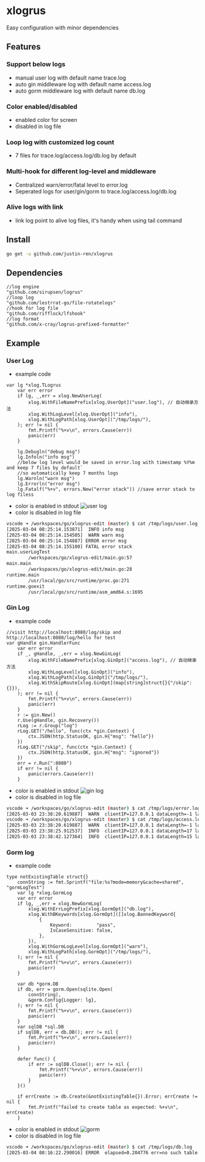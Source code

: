 # xlogrus
Easy configuration with minor dependencies

## Features
### Support below logs
- manual user log with default name trace.log
- auto gin middleware log with default name access.log
- auto gorm middleware log with default name db.log

### Color enabled/disabled
- enabled color for screen
- disabled in log file

### Loop log with customized log count
- 7 files for trace.log/access.log/db.log by default

### Multi-hook for different log-level and middleware
- Centralized warn/error/fatal level to error.log 
- Seperated logs for user/gin/gorm to trace.log/access.log/db.log

### Alive logs with link
- link log point to alive log files, it's handy when using tail command

## Install
```bash
go get -u github.com/justin-ren/xlogrus
```


## Dependencies
```
//log engine
"github.com/sirupsen/logrus"
//loop log
"github.com/lestrrat-go/file-rotatelogs"
//hook for log file
"github.com/rifflock/lfshook"
//log format
"github.com/x-cray/logrus-prefixed-formatter"
```
## Example
### User Log
- example code
```golang
var lg *xlog.TLogrus
	var err error
	if lg, _,err = xlog.NewUserLog(
		xlog.WithFileNamePrefix[xlog.UserOpt]("user.log"), // 自动继承方法
		xlog.WithLogLevel[xlog.UserOpt]("info"),
		xlog.WithLogPath[xlog.UserOpt]("/tmp/logs/"),
	); err != nil {
		fmt.Printf("%+v\n", errors.Cause(err))
		panic(err)
	}

	lg.Debugln("debug msg")
	lg.Infoln("info msg")
	//below log level would be saved in error.log with timestamp %Y%m and keep 7 files by default`
	//so automatically keep 7 months logs
	lg.Warnln("warn msg")
	lg.Errorln("error msg")
	lg.Fatalf("%+v", errors.New("error stack")) //save error stack to log filess

```
- color is enabled in stdout
![user log](https://github.com/user-attachments/assets/a20a21cf-80c0-483c-b0cd-76ecf25c9bb8)
- color is disabled in log file
```bash
vscode ➜ /workspaces/go/xlogrus-edit (master) $ cat /tmp/logs/user.log
[2025-03-04 08:25:14.153871]  INFO info msg
[2025-03-04 08:25:14.154505]  WARN warn msg
[2025-03-04 08:25:14.154887] ERROR error msg
[2025-03-04 08:25:14.155100] FATAL error stack
main.userLogTest
        /workspaces/go/xlogrus-edit/main.go:57
main.main
        /workspaces/go/xlogrus-edit/main.go:28
runtime.main
        /usr/local/go/src/runtime/proc.go:271
runtime.goexit
        /usr/local/go/src/runtime/asm_amd64.s:1695
```


### Gin Log

- example code
```golang
//visit http://localhost:8080/log/skip and http://localhost:8080/log/hello for test
var gHandle gin.HandlerFunc
	var err error
	if _, gHandle, _,err = xlog.NewGinLog(
		xlog.WithFileNamePrefix[xlog.GinOpt]("access.log"), // 自动继承方法
		xlog.WithLogLevel[xlog.GinOpt]("info"),
		xlog.WithLogPath[xlog.GinOpt]("/tmp/logs/"),
		xlog.WithSkipRoute[xlog.GinOpt](map[string]struct{}{"/skip": {}}),
	); err != nil {
		fmt.Printf("%+v\n", errors.Cause(err))
		panic(err)
	}
	r := gin.New()
	r.Use(gHandle, gin.Recovery())
	rLog := r.Group("log")
	rLog.GET("/hello", func(ctx *gin.Context) {
		ctx.JSON(http.StatusOK, gin.H{"msg": "hello"})
	})
	rLog.GET("/skip", func(ctx *gin.Context) {
		ctx.JSON(http.StatusOK, gin.H{"msg": "ignored"})
	})
	err = r.Run(":8080")
	if err != nil {
		panic(errors.Cause(err))
	}

```
- color is enabled in stdout
![gin log](https://github.com/user-attachments/assets/d6620b78-cafc-4a57-a805-3f8847c96384)
- color is disabled in log file
```bash
vscode ➜ /workspaces/go/xlogrus-edit (master) $ cat /tmp/logs/error.log
[2025-03-03 23:38:20.619887]  WARN  clientIP=127.0.0.1 dataLength=-1 latency=7.5µs method=GET path=/ statusCode=404
vscode ➜ /workspaces/go/xlogrus-edit (master) $ cat /tmp/logs/access.log
[2025-03-03 23:38:20.619887]  WARN  clientIP=127.0.0.1 dataLength=-1 latency=7.5µs method=GET path=/ statusCode=404
[2025-03-03 23:38:25.912537]  INFO  clientIP=127.0.0.1 dataLength=17 latency=45.2µs method=GET path=/log/skip statusCode=200
[2025-03-03 23:38:42.127364]  INFO  clientIP=127.0.0.1 dataLength=15 latency=20µs method=GET path=/log/hello statusCode=200
```

### Gorm log
- example code
```golang
type notExistingTable struct{}
	connString := fmt.Sprintf("file:%s?mode=memory&cache=shared", "gormLogTest")
	var lg *xlog.GormLog
	var err error
	if lg, _,err = xlog.NewGormLog(
		xlog.WithErrLogPrefix[xlog.GormOpt]("db.log"),
		xlog.WithBKeywords[xlog.GormOpt]([]xlog.BannedKeyword{
			{
				Keyword:         "pass",
				IsCaseSensitive: false,
			},
		}),
		xlog.WithGormLogLevel[xlog.GormOpt]("warn"),
		xlog.WithLogPath[xlog.GormOpt]("/tmp/logs/"),
	); err != nil {
		fmt.Printf("%+v\n", errors.Cause(err))
		panic(err)
	}

	var db *gorm.DB
	if db, err = gorm.Open(sqlite.Open(
		connString),
		&gorm.Config{Logger: lg},
	); err != nil {
		fmt.Printf("%+v\n", errors.Cause(err))
		panic(err)
	}
	var sqlDB *sql.DB
	if sqlDB, err = db.DB(); err != nil {
		fmt.Printf("%+v\n", errors.Cause(err))
		panic(err)
	}

	defer func() {
		if err := sqlDB.Close(); err != nil {
			fmt.Printf("%+v\n", errors.Cause(err))
			panic(err)
		}
	}()

	if errCreate := db.Create(&notExistingTable{}).Error; errCreate != nil {
		fmt.Printf("failed to create table as expected: %+v\n", errCreate)
	}
```



- color is enabled in stdout
![gorm](https://github.com/user-attachments/assets/bc7ecc93-f1d7-427e-8d88-2d5c474cbb5f)
- color is disabled in log file

```bash
vscode ➜ /workspaces/go/xlogrus-edit (master) $ cat /tmp/logs/db.log
[2025-03-04 08:16:22.290016] ERROR  elapsed=0.204776 err=no such table: not_existing_tables from=/workspaces/go/xlogrus-edit/main.go:129 rows=0 sql=INSERT INTO `not_existing_tables` DEFAULT VALUES
```

